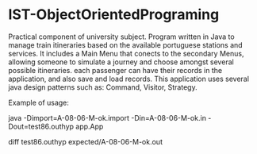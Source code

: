 # IST-ObjectOrientedPrograming
Practical component of university subject. Program written in Java to manage train itineraries based on the available portuguese stations and services. It includes a Main Menu that conects to the secondary Menus, allowing someone to simulate a journey and choose amongst several possible itineraries. each passenger can  have their records in the application, and also save and load records. This application uses several java design patterns such as: Command, Visitor, Strategy. 

Example of usage: 

java -Dimport=A-08-06-M-ok.import -Din=A-08-06-M-ok.in -Dout=test86.outhyp app.App

diff test86.outhyp expected/A-08-06-M-ok.out

